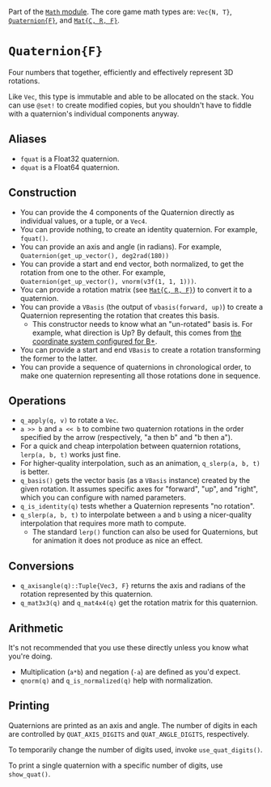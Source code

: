 Part of the [`Math` module](Math.md). The core game math types are: `Vec{N, T}`, [`Quaternion{F}`](Quat.md), and [`Mat{C, R, F}`](Matrix.md).

# `Quaternion{F}`

Four numbers that together, efficiently and effectively represent 3D rotations.

Like `Vec`, this type is immutable and able to be allocated on the stack.
You can use `@set!` to create modified copies, but you shouldn't have to fiddle with a quaternion's individual components anyway.

## Aliases

* `fquat` is a Float32 quaternion.
* `dquat` is a Float64 quaternion.

## Construction

* You can provide the 4 components of the Quaternion directly as individual values, or a tuple, or a `Vec4`.
* You can provide nothing, to create an identity quaternion. For example, `fquat()`.
* You can provide an axis and angle (in radians). For example, `Quaternion(get_up_vector(), deg2rad(180))`
* You can provide a start and end vector, both normalized, to get the rotation from one to the other. For example, `Quaternion(get_up_vector(), vnorm(v3f(1, 1, 1)))`.
* You can provide a rotation matrix (see [`Mat{C, R, F}`](Matrix.md)) to convert it to a quaternion.
* You can provide a `VBasis` (the output of `vbasis(forward, up)`) to create a Quaternion representing the rotation that creates this basis.
  * This constructor needs to know what an "un-rotated" basis is. For example, what direction is Up? By default, this comes from [the coordinate system configured for B+](Vec.md#Coordinate-System).
* You can provide a start and end `VBasis` to create a rotation transforming the former to the latter.
* You can provide a sequence of quaternions in chronological order, to make one quaternion representing all those rotations done in sequence.

## Operations

* `q_apply(q, v)` to rotate a `Vec`.
* `a >> b` and `a << b` to combine two quaternion rotations in the order specified by the arrow (respectively, "a then b" and "b then a").
* For a quick and cheap interpolation between quaternion rotations, `lerp(a, b, t)` works just fine.
* For higher-quality interpolation, such as an animation, `q_slerp(a, b, t)` is better.
* `q_basis()` gets the vector basis (as a `VBasis` instance) created by the given rotation. It assumes specific axes for "forward", "up", and "right", which you can configure with named parameters.
* `q_is_identity(q)` tests whether a Quaternion represents "no rotation".
* `q_slerp(a, b, t)` to interpolate between `a` and `b` using a nicer-quality interpolation that requires more math to compute.
  * The standard `lerp()` function can also be used for Quaternions, but for animation it does not produce as nice an effect.

## Conversions

* `q_axisangle(q)::Tuple{Vec3, F}` returns the axis and radians of the rotation represented by this quaternion.
* `q_mat3x3(q)` and `q_mat4x4(q)` get the rotation matrix for this quaternion.

## Arithmetic

It's not recommended that you use these directly unless you know what you're doing.
* Multiplication (`a*b`) and negation (`-a`) are defined as you'd expect.
* `qnorm(q)` and `q_is_normalized(q)` help with normalization.

## Printing

Quaternions are printed as an axis and angle. The number of digits in each are controlled by `QUAT_AXIS_DIGITS` and `QUAT_ANGLE_DIGITS`, respectively.

To temporarily change the number of digits used, invoke `use_quat_digits()`.

To print a single quaternion with a specific number of digits, use `show_quat()`.